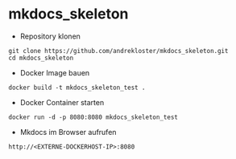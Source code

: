 # mkdocs_skeleton

* Repository klonen

```
git clone https://github.com/andrekloster/mkdocs_skeleton.git
cd mkdocs_skeleton
```

* Docker Image bauen
```
docker build -t mkdocs_skeleton_test .
```

* Docker Container starten
```
docker run -d -p 8080:8080 mkdocs_skeleton_test
```

* Mkdocs im Browser aufrufen
```
http://<EXTERNE-DOCKERHOST-IP>:8080
```
